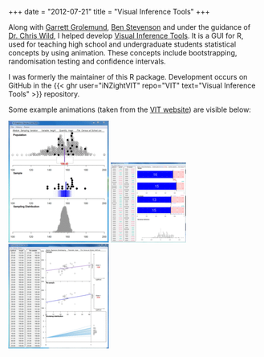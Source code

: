 +++
date = "2012-07-21"
title = "Visual Inference Tools"
+++

Along with [Garrett Grolemund](https://github.com/garrettgman), [Ben Stevenson](https://github.com/b-steve) and under the guidance of [Dr. Chris Wild](https://www.stat.auckland.ac.nz/showperson?firstname=Chris&surname=Wild), I helped develop [Visual Inference Tools](https://www.stat.auckland.ac.nz/~wild/VIT/). It is a GUI for R, used for teaching high school and undergraduate students statistical concepts by using animation. These concepts include bootstrapping, randomisation testing and confidence intervals.

I was formerly the maintainer of this R package. Development occurs on GitHub in the {{< ghr user="iNZightVIT" repo="VIT" text="Visual Inference Tools" >}} repository.

Some example animations (taken from the [VIT website](https://www.stat.auckland.ac.nz/~wild/VIT/)) are visible below:

<img src="images/vit-1.gif" width="200" height="242" alt="Sampling Variation with Continuous Variable">
<img src="images/vit-2.gif" width="150" height="159" alt="Bootstrapping Proportions with Categorical Variables">
<img src="images/vit-3.gif" width="200" height="208" alt="Bootstrapping Simple Linear Regression Slopes">
